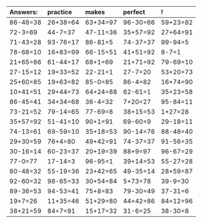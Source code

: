 | Answers: | practice | makes | perfect | ! |
| :--- | :--- | :--- | :--- | :--- |
| 86-48=38 | 26+38=64 | 63+34=97 | 96-30=66 | 59+23=82 | 
| 72-3=69 | 44-7=37 | 47-11=36 | 35+57=92 | 27+64=91 | 
| 71-43=28 | 93-76=17 | 86-81=5 | 74-37=37 | 99-94=5 | 
| 78-68=10 | 16+83=99 | 66-15=51 | 41+51=92 | 8-7=1 | 
| 21+65=86 | 61-44=17 | 68+1=69 | 21+71=92 | 79-69=10 | 
| 27-15=12 | 19+33=52 | 22-21=1 | 27-7=20 | 53+20=73 | 
| 25+60=85 | 19+63=82 | 85-0=85 | 86-4=82 | 16+74=90 | 
| 10+41=51 | 29+44=73 | 64+24=88 | 62-61=1 | 35+23=58 | 
| 86-45=41 | 34+34=68 | 36-4=32 | 7+20=27 | 95-84=11 | 
| 73-21=52 | 79-14=65 | 77-69=8 | 38+15=53 | 1+27=28 | 
| 35+57=92 | 51-41=10 | 90+1=91 | 69-60=9 | 29-18=11 | 
| 74-13=61 | 69-59=10 | 35+18=53 | 90-14=76 | 88-48=40 | 
| 29+30=59 | 76+4=80 | 49+42=91 | 74-37=37 | 91-56=35 | 
| 30-16=14 | 60-23=37 | 20+19=39 | 88+9=97 | 96-67=29 | 
| 77-0=77 | 17-14=3 | 96-95=1 | 39+14=53 | 55-27=28 | 
| 80-48=32 | 55-19=36 | 23+42=65 | 49-35=14 | 28+59=87 | 
| 92-60=32 | 98-65=33 | 30+54=84 | 5+73=78 | 39-9=30 | 
| 89-36=53 | 94-53=41 | 75+8=83 | 79-30=49 | 37-31=6 | 
| 19+7=26 | 11+35=46 | 51+29=80 | 44+42=86 | 84+12=96 | 
| 38+21=59 | 84+7=91 | 15+17=32 | 31-6=25 | 38-30=8 | 
